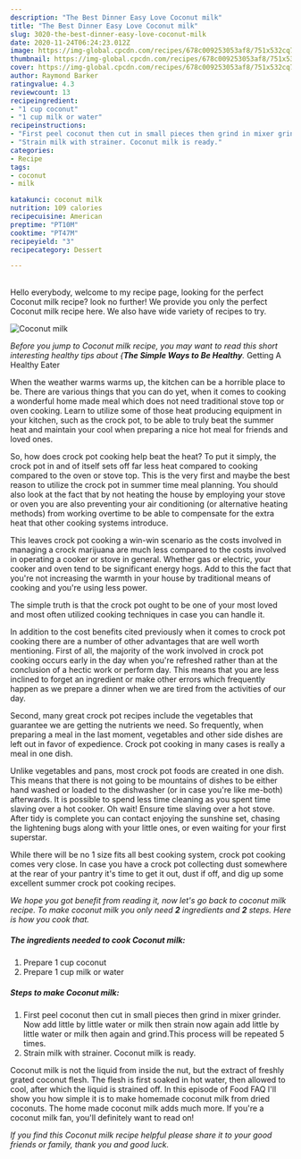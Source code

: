 ```yaml
---
description: "The Best Dinner Easy Love Coconut milk"
title: "The Best Dinner Easy Love Coconut milk"
slug: 3020-the-best-dinner-easy-love-coconut-milk
date: 2020-11-24T06:24:23.012Z
image: https://img-global.cpcdn.com/recipes/678c009253053af8/751x532cq70/coconut-milk-recipe-main-photo.jpg
thumbnail: https://img-global.cpcdn.com/recipes/678c009253053af8/751x532cq70/coconut-milk-recipe-main-photo.jpg
cover: https://img-global.cpcdn.com/recipes/678c009253053af8/751x532cq70/coconut-milk-recipe-main-photo.jpg
author: Raymond Barker
ratingvalue: 4.3
reviewcount: 13
recipeingredient:
- "1 cup coconut"
- "1 cup milk or water"
recipeinstructions:
- "First peel coconut then cut in small pieces then grind in mixer grinder. Now add little by little water or milk then strain now again add little by little water or milk then again and grind.This process will be repeated 5 times."
- "Strain milk with strainer. Coconut milk is ready."
categories:
- Recipe
tags:
- coconut
- milk

katakunci: coconut milk 
nutrition: 109 calories
recipecuisine: American
preptime: "PT10M"
cooktime: "PT47M"
recipeyield: "3"
recipecategory: Dessert

---
```

<br>
Hello everybody, welcome to my recipe page, looking for the perfect Coconut milk recipe? look no further! We provide you only the perfect Coconut milk recipe here. We also have wide variety of recipes to try.
<br>


![Coconut milk](https://img-global.cpcdn.com/recipes/678c009253053af8/751x532cq70/coconut-milk-recipe-main-photo.jpg)

<i>Before you jump to Coconut milk recipe, you may want to read this short interesting healthy tips about {<strong>The Simple Ways to Be Healthy</strong>.</i>
Getting A Healthy Eater


When the weather warms warms up, the kitchen can be a horrible place to be. There are various things that you can do yet, when it comes to cooking a wonderful home made meal which does not need traditional stove top or oven cooking. Learn to utilize some of those heat producing equipment in your kitchen, such as the crock pot, to be able to truly beat the summer heat and maintain your cool when preparing a nice hot meal for friends and loved ones.

So, how does crock pot cooking help beat the heat? To put it simply, the crock pot in and of itself sets off far less heat compared to cooking compared to the oven or stove top. This is the very first and maybe the best reason to utilize the crock pot in summer time meal planning. You should also look at the fact that by not heating the house by employing your stove or oven you are also preventing your air conditioning (or alternative heating methods) from working overtime to be able to compensate for the extra heat that other cooking systems introduce.

This leaves crock pot cooking a win-win scenario as the costs involved in managing a crock marijuana are much less compared to the costs involved in operating a cooker or stove in general. Whether gas or electric, your cooker and oven tend to be significant energy hogs. Add to this the fact that you're not increasing the warmth in your house by traditional means of cooking and you're using less power.

 The simple truth is that the crock pot ought to be one of your most loved and most often utilized cooking techniques in case you can handle it.  



In addition to the cost benefits cited previously when it comes to crock pot cooking there are a number of other advantages that are well worth mentioning. First of all, the majority of the work involved in crock pot cooking occurs early in the day when you're refreshed rather than at the conclusion of a hectic work or perform day. This means that you are less inclined to forget an ingredient or make other errors which frequently happen as we prepare a dinner when we are tired from the activities of our day.

Second, many great crock pot recipes include the vegetables that guarantee we are getting the nutrients we need. So frequently, when preparing a meal in the last moment, vegetables and other side dishes are left out in favor of expedience. Crock pot cooking in many cases is really a meal in one dish.

 Unlike vegetables and pans, most crock pot foods are created in one dish. This means that there is not going to be mountains of dishes to be either hand washed or loaded to the dishwasher (or in case you're like me-both) afterwards. It is possible to spend less time cleaning as you spent time slaving over a hot cooker. Oh wait! Ensure time slaving over a hot stove. After tidy is complete you can contact enjoying the sunshine set, chasing the lightening bugs along with your little ones, or even waiting for your first superstar.

While there will be no 1 size fits all best cooking system, crock pot cooking comes very close. In case you have a crock pot collecting dust somewhere at the rear of your pantry it's time to get it out, dust if off, and dig up some excellent summer crock pot cooking recipes.


<i>We hope you got benefit from reading it, now let's go back to coconut milk recipe. To make coconut milk you only need <strong>2</strong> ingredients and <strong>2</strong> steps. Here is how you cook that.
</i>

##### The ingredients needed to cook Coconut milk:

1. Prepare 1 cup coconut
1. Prepare 1 cup milk or water


##### Steps to make Coconut milk:

1. First peel coconut then cut in small pieces then grind in mixer grinder. Now add little by little water or milk then strain now again add little by little water or milk then again and grind.This process will be repeated 5 times.
1. Strain milk with strainer. Coconut milk is ready.


Coconut milk is not the liquid from inside the nut, but the extract of freshly grated coconut flesh. The flesh is first soaked in hot water, then allowed to cool, after which the liquid is strained off. In this episode of Food FAQ I&#39;ll show you how simple it is to make homemade coconut milk from dried coconuts. The home made coconut milk adds much more. If you&#39;re a coconut milk fan, you&#39;ll definitely want to read on! 

<i>If you find this Coconut milk recipe helpful please share it to your good friends or family, thank you and good luck.</i>
